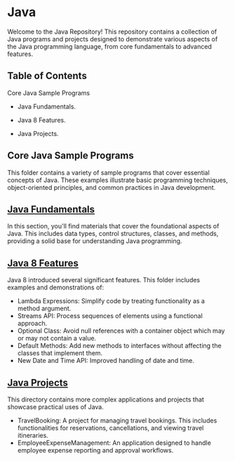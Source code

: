 # Java

Welcome to the Java Repository! This repository contains a collection of Java programs and projects designed to demonstrate various aspects of the Java programming language, from core fundamentals to advanced features.

## Table of Contents
Core Java Sample Programs
- Java Fundamentals.
+ Java 8 Features.
* Java Projects.
## Core Java Sample Programs
This folder contains a variety of sample programs that cover essential concepts of Java. These examples illustrate basic programming techniques, object-oriented principles, and common practices in Java development.

## [Java Fundamentals](https://github.com/Viswa-Sai-Reddy/Java/tree/main/Java_A-Z)
In this section, you'll find materials that cover the foundational aspects of Java. This includes data types, control structures, classes, and methods, providing a solid base for understanding Java programming.

## [Java 8 Features](https://github.com/Viswa-Sai-Reddy/Java/tree/main/Java_8)
Java 8 introduced several significant features. This folder includes examples and demonstrations of:

- Lambda Expressions: Simplify code by treating functionality as a method argument.
- Streams API: Process sequences of elements using a functional approach.
- Optional Class: Avoid null references with a container object which may or may not contain a value.
- Default Methods: Add new methods to interfaces without affecting the classes that implement them.
- New Date and Time API: Improved handling of date and time.

## [Java Projects](https://github.com/Viswa-Sai-Reddy/Java/tree/main/Projects)
This directory contains more complex applications and projects that showcase practical uses of Java.

- TravelBooking: A project for managing travel bookings. This includes functionalities for reservations, cancellations, and viewing travel itineraries.
- EmployeeExpenseManagement: An application designed to handle employee expense reporting and approval workflows.
